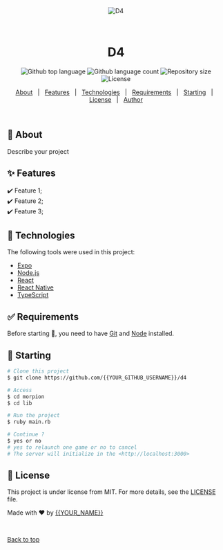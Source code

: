 <div align="center" id="top"> 
  <img src="./.github/app.gif" alt="D4" />

&#xa0;

  <!-- <a href="https://d4.netlify.app">Demo</a> -->
</div>

<h1 align="center">D4</h1>

<p align="center">
  <img alt="Github top language" src="https://img.shields.io/github/languages/top/{{YOUR_GITHUB_USERNAME}}/d4?color=56BEB8">

  <img alt="Github language count" src="https://img.shields.io/github/languages/count/{{YOUR_GITHUB_USERNAME}}/d4?color=56BEB8">

  <img alt="Repository size" src="https://img.shields.io/github/repo-size/{{YOUR_GITHUB_USERNAME}}/d4?color=56BEB8">

  <img alt="License" src="https://img.shields.io/github/license/{{YOUR_GITHUB_USERNAME}}/d4?color=56BEB8">

  <!-- <img alt="Github issues" src="https://img.shields.io/github/issues/{{YOUR_GITHUB_USERNAME}}/d4?color=56BEB8" /> -->

  <!-- <img alt="Github forks" src="https://img.shields.io/github/forks/{{YOUR_GITHUB_USERNAME}}/d4?color=56BEB8" /> -->

  <!-- <img alt="Github stars" src="https://img.shields.io/github/stars/{{YOUR_GITHUB_USERNAME}}/d4?color=56BEB8" /> -->
</p>

<!-- Status -->

<!-- <h4 align="center">
	🚧  D4 🚀 Under construction...  🚧
</h4>

<hr> -->

<p align="center">
  <a href="#dart-about">About</a> &#xa0; | &#xa0; 
  <a href="#sparkles-features">Features</a> &#xa0; | &#xa0;
  <a href="#rocket-technologies">Technologies</a> &#xa0; | &#xa0;
  <a href="#white_check_mark-requirements">Requirements</a> &#xa0; | &#xa0;
  <a href="#checkered_flag-starting">Starting</a> &#xa0; | &#xa0;
  <a href="#memo-license">License</a> &#xa0; | &#xa0;
  <a href="https://github.com/{{YOUR_GITHUB_USERNAME}}" target="_blank">Author</a>
</p>

<br>

## :dart: About

Describe your project

## :sparkles: Features

:heavy_check_mark: Feature 1;\
:heavy_check_mark: Feature 2;\
:heavy_check_mark: Feature 3;

## :rocket: Technologies

The following tools were used in this project:

- [Expo](https://expo.io/)
- [Node.js](https://nodejs.org/en/)
- [React](https://pt-br.reactjs.org/)
- [React Native](https://reactnative.dev/)
- [TypeScript](https://www.typescriptlang.org/)

## :white_check_mark: Requirements

Before starting :checkered_flag:, you need to have [Git](https://git-scm.com) and [Node](https://nodejs.org/en/) installed.

## :checkered_flag: Starting

```bash
# Clone this project
$ git clone https://github.com/{{YOUR_GITHUB_USERNAME}}/d4

# Access
$ cd morpion
$ cd lib

# Run the project
$ ruby main.rb

# Continue ?
$ yes or no
# yes to relaunch one game or no to cancel
# The server will initialize in the <http://localhost:3000>
```

## :memo: License

This project is under license from MIT. For more details, see the [LICENSE](LICENSE.md) file.

Made with :heart: by <a href="https://github.com/{{YOUR_GITHUB_USERNAME}}" target="_blank">{{YOUR_NAME}}</a>

&#xa0;

<a href="#top">Back to top</a>
